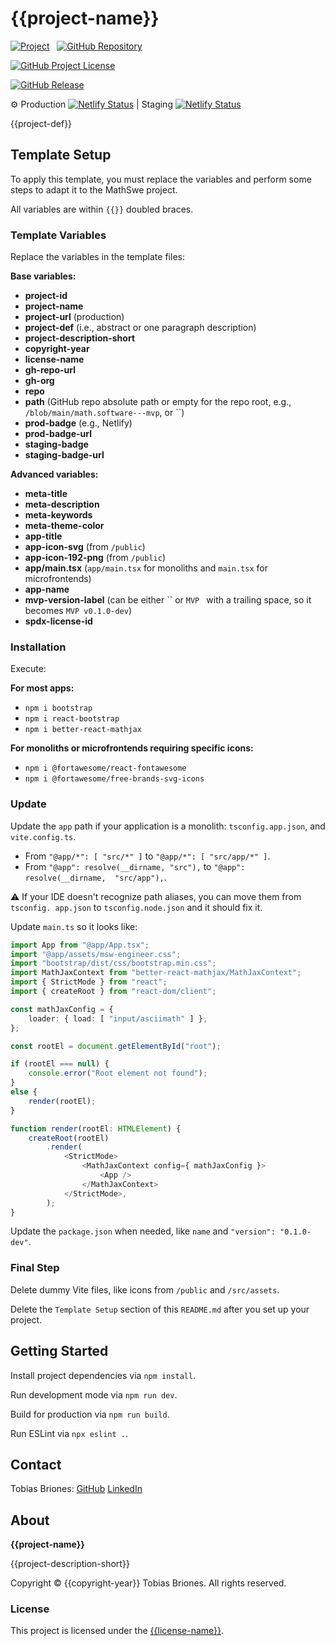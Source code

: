 <!-- Copyright (c) {{copyright-year}} Tobias Briones. All rights reserved. -->
<!-- SPDX-License-Identifier: CC-BY-4.0 -->
<!-- This file is part of {{gh-repo-url}} -->

# {{project-name}}

[![Project](https://mathswe-ops-services.tobiasbriones-dev.workers.dev/badge/project/{{project-id}})]({{project-url}})
&nbsp;
[![GitHub Repository](https://img.shields.io/static/v1?label=GITHUB&message=REPOSITORY&labelColor=555&color=0277bd&style=for-the-badge&logo=GITHUB)](https://github.com/{{gh-org}}/{{repo}}{{path}})

[![GitHub Project License](https://img.shields.io/github/license/{{gh-org}}/{{repo}}.svg?style=flat-square)](https://github.com/{{gh-org}}/{{repo}}/blob/main/LICENSE)

[![GitHub Release](https://mathswe-ops-services.tobiasbriones-dev.workers.dev/badge/version/github/{{gh-org}}/{{repo}})](https://github.com/{{gh-org}}/{{repo}}/releases/latest)

⚙ Production
[![Netlify Status]({{prod-badge}})]({{prod-badge-url}})
| Staging
[![Netlify Status]({{staging-badge}})]({{staging-badge-url}})

{{project-def}}

## Template Setup

To apply this template, you must replace the variables and perform some steps to
adapt it to the MathSwe project.

All variables are within `{{}}` doubled braces.

### Template Variables

Replace the variables in the template files:

**Base variables:**

- **project-id**
- **project-name**
- **project-url** (production)
- **project-def** (i.e., abstract or one paragraph description)
- **project-description-short**
- **copyright-year**
- **license-name**
- **gh-repo-url**
- **gh-org**
- **repo**
- **path** (GitHub repo absolute path or empty for the repo root, e.g.,
  `/blob/main/math.software---mvp`, or ``)
- **prod-badge** (e.g., Netlify)
- **prod-badge-url**
- **staging-badge**
- **staging-badge-url**

**Advanced variables:**

- **meta-title**
- **meta-description**
- **meta-keywords**
- **meta-theme-color**
- **app-title**
- **app-icon-svg** (from `/public`)
- **app-icon-192-png** (from `/public`)
- **app/main.tsx** (`app/main.tsx` for monoliths and `main.tsx` for 
  microfrontends)
- **app-name**
- **mvp-version-label** (can be either `` or `MVP ` with a trailing space, 
  so it becomes `MVP v0.1.0-dev`)
- **spdx-license-id**

### Installation

Execute:

**For most apps:**

- `npm i bootstrap`
- `npm i react-bootstrap`
- `npm i better-react-mathjax`

**For monoliths or microfrontends requiring specific icons:**

- `npm i @fortawesome/react-fontawesome`
- `npm i @fortawesome/free-brands-svg-icons`

### Update

Update the `app` path if your application is a monolith: `tsconfig.app.json`,
and `vite.config.ts`.

- From `"@app/*": [ "src/*" ]` to `"@app/*": [ "src/app/*" ]`.
- From `"@app": resolve(__dirname, "src"),` to `"@app": resolve(__dirname, 
"src/app"),`.

⚠️ If your IDE doesn't recognize path aliases, you can move them from `tsconfig.
app.json` to `tsconfig.node.json` and it should fix it.

Update `main.ts` so it looks like:

```ts
import App from "@app/App.tsx";
import "@app/assets/msw-engineer.css";
import "bootstrap/dist/css/bootstrap.min.css";
import MathJaxContext from "better-react-mathjax/MathJaxContext";
import { StrictMode } from "react";
import { createRoot } from "react-dom/client";

const mathJaxConfig = {
    loader: { load: [ "input/asciimath" ] },
};

const rootEl = document.getElementById("root");

if (rootEl === null) {
    console.error("Root element not found");
}
else {
    render(rootEl);
}

function render(rootEl: HTMLElement) {
    createRoot(rootEl)
        .render(
            <StrictMode>
                <MathJaxContext config={ mathJaxConfig }>
                    <App />
                </MathJaxContext>
            </StrictMode>,
        );
}
```

Update the `package.json` when needed, like `name` and `"version": "0.1.0-dev"`.

### Final Step

Delete dummy Vite files, like icons from `/public` and `/src/assets`.

Delete the `Template Setup` section of this `README.md` after you set up your
project.

## Getting Started

Install project dependencies via `npm install`.

Run development mode via `npm run dev`.

Build for production via `npm run build`.

Run ESLint via `npx eslint .`.

## Contact

Tobias Briones: [GitHub](https://github.com/tobiasbriones)
[LinkedIn](https://linkedin.com/in/tobiasbriones)

## About

**{{project-name}}**

{{project-description-short}}

Copyright © {{copyright-year}} Tobias Briones. All rights reserved.

### License

This project is licensed under the [{{license-name}}](LICENSE).
